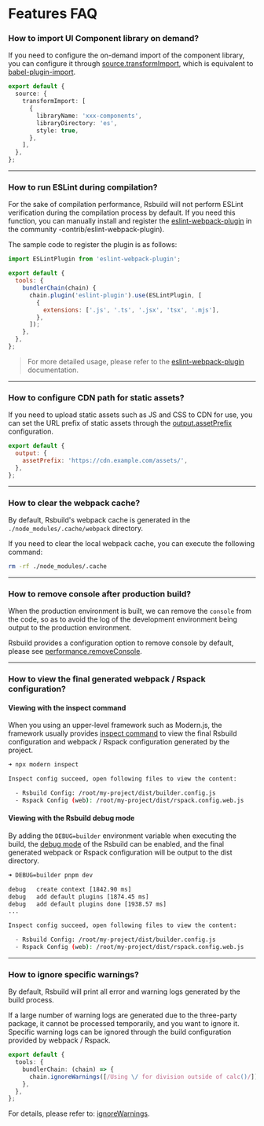 # Features FAQ

### How to import UI Component library on demand?

If you need to configure the on-demand import of the component library, you can configure it through [source.transformImport](/api/config-source.html#sourcetransformimport), which is equivalent to [babel-plugin-import](https://www.npmjs.com/package/babel-plugin-import).

```ts
export default {
  source: {
    transformImport: [
      {
        libraryName: 'xxx-components',
        libraryDirectory: 'es',
        style: true,
      },
    ],
  },
};
```

---

### How to run ESLint during compilation?

For the sake of compilation performance, Rsbuild will not perform ESLint verification during the compilation process by default. If you need this function, you can manually install and register the [eslint-webpack-plugin](https://github.com/webpack) in the community -contrib/eslint-webpack-plugin).

The sample code to register the plugin is as follows:

```js
import ESLintPlugin from 'eslint-webpack-plugin';

export default {
  tools: {
    bundlerChain(chain) {
      chain.plugin('eslint-plugin').use(ESLintPlugin, [
        {
          extensions: ['.js', '.ts', '.jsx', 'tsx', '.mjs'],
        },
      ]);
    },
  },
};
```

> For more detailed usage, please refer to the [eslint-webpack-plugin](https://github.com/webpack-contrib/eslint-webpack-plugin) documentation.

---

### How to configure CDN path for static assets?

If you need to upload static assets such as JS and CSS to CDN for use, you can set the URL prefix of static assets through the [output.assetPrefix](/api/config-output.html#outputassetprefix) configuration.

```js
export default {
  output: {
    assetPrefix: 'https://cdn.example.com/assets/',
  },
};
```

---

### How to clear the webpack cache?

By default, Rsbuild's webpack cache is generated in the `./node_modules/.cache/webpack` directory.

If you need to clear the local webpack cache, you can execute the following command:

```bash
rm -rf ./node_modules/.cache
```

---

### How to remove console after production build?

When the production environment is built, we can remove the `console` from the code, so as to avoid the log of the development environment being output to the production environment.

Rsbuild provides a configuration option to remove console by default, please see [performance.removeConsole](/en/api/config-performance.html#performanceremoveconsole).

---

### How to view the final generated webpack / Rspack configuration?

#### Viewing with the inspect command

When you using an upper-level framework such as Modern.js, the framework usually provides [inspect command](https://modernjs.dev/en/apis/app/commands.html) to view the final Rsbuild configuration and webpack / Rspack configuration generated by the project.

```bash
➜ npx modern inspect

Inspect config succeed, open following files to view the content:

  - Rsbuild Config: /root/my-project/dist/builder.config.js
  - Rspack Config (web): /root/my-project/dist/rspack.config.web.js
```

#### Viewing with the Rsbuild debug mode

By adding the `DEBUG=builder` environment variable when executing the build, the [debug mode](/guide/debug/debug-mode.html) of the Rsbuild can be enabled, and the final generated webpack or Rspack configuration will be output to the dist directory.

```bash
➜ DEBUG=builder pnpm dev

debug   create context [1842.90 ms]
debug   add default plugins [1874.45 ms]
debug   add default plugins done [1938.57 ms]
...

Inspect config succeed, open following files to view the content:

  - Rsbuild Config: /root/my-project/dist/builder.config.js
  - Rspack Config (web): /root/my-project/dist/rspack.config.web.js
```

---

### How to ignore specific warnings?

By default, Rsbuild will print all error and warning logs generated by the build process.

If a large number of warning logs are generated due to the three-party package, it cannot be processed temporarily, and you want to ignore it. Specific warning logs can be ignored through the build configuration provided by webpack / Rspack.

```ts
export default {
  tools: {
    bundlerChain: (chain) => {
      chain.ignoreWarnings([/Using \/ for division outside of calc()/]);
    },
  },
};
```

For details, please refer to: [ignoreWarnings](https://webpack.js.org/configuration/other-options/#ignorewarnings).
